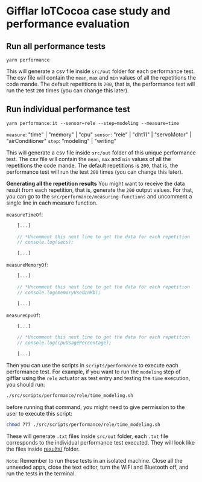 # Gifflar IoTCocoa case study and performance evaluation

## Run all performance tests

```
yarn performance
```

This will generate a csv file inside `src/out` folder for each performance test. The csv file will contain the `mean`, `max` and `min` values of all the repetitions the code mande. The default repetitions is `200`, that is, the performance test will run the test `200` times (you can change this later).

## Run individual performance test

```
yarn performance:it --sensor=rele --step=modeling --measure=time
```

`measure`: "time" | "memory" | "cpu"
`sensor`: "rele" | "dht11" | "servoMotor" | "airConditioner"
`step`: "modeling" | "writing"

This will generate a csv file inside `src/out` folder of this unique performance test. The csv file will contain the `mean`, `max` and `min` values of all the repetitions the code mande. The default repetitions is `200`, that is, the performance test will run the test `200` times (you can change this later).

**Generating all the repetition results**
You might want to receive the data result from each repetition, that is, generate the `200` output values. For that, you can go to the `src/performance/measuring-functions` and uncomment a single line in each measure function.

`measureTimeOf`:

```javascript
    [...]
    
    // *Uncomment this next line to get the data for each repetition
    // console.log(secs);

    [...]
```

`measureMemoryOf`:

```javascript
    [...]
    
    // *Uncomment this next line to get the data for each repetition
    // console.log(memoryUsedInKb);

    [...]
```

`measureCpuOf`:

```javascript
    [...]
    
    // *Uncomment this next line to get the data for each repetition
    // console.log(cpuUsagePercentage);

    [...]
```

Then you can use the scripts in `scripts/performance` to execute each performance test. For example, if you want to run the `modeling` step of gifflar using the `rele` actuator as test entry and testing the `time` execution, you should run:

```bash
./src/scripts/performance/rele/time_modeling.sh
```

before running that command, you might need to give permission to the user to execute this script:

```bash
chmod 777 ./src/scripts/performance/rele/time_modeling.sh
```

These will generate `.txt` files inside `src/out` folder, each `.txt` file corresponds to the individual performance test executed. They will look like the files inside [results/](https://github.com/GifflarJS-Framework/gifflar-iotcocoa-case-study/tree/main/results) folder.

`Note`: Remember to run these tests in an isolated machine. Close all the unneeded apps, close the text editor, turn the WiFi and Bluetooth off, and run the tests in the terminal.